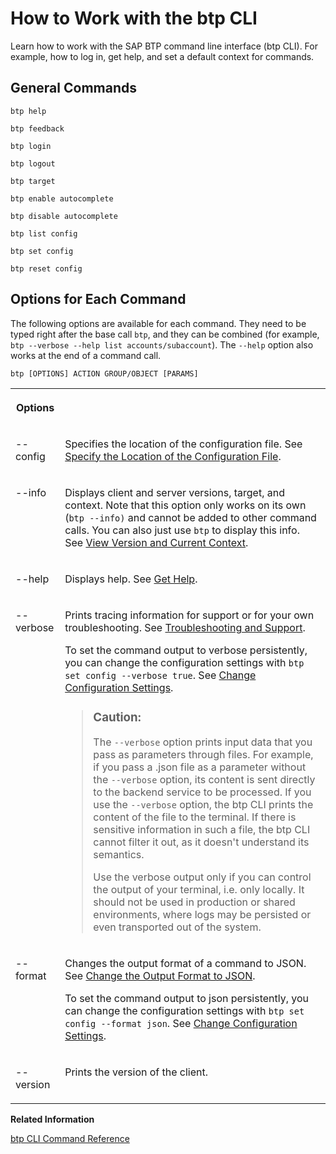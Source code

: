 <!-- loio11d9f67d2c68485ca2f435b955d3b85b -->

# How to Work with the btp CLI

Learn how to work with the SAP BTP command line interface \(btp CLI\). For example, how to log in, get help, and set a default context for commands.



<a name="loio11d9f67d2c68485ca2f435b955d3b85b__section_dw1_wg3_xkb"/>

## General Commands

```
btp help
```

```
btp feedback
```

```
btp login
```

```
btp logout
```

```
btp target
```

```
btp enable autocomplete
```

```
btp disable autocomplete
```

```
btp list config
```

```
btp set config
```

```
btp reset config
```



<a name="loio11d9f67d2c68485ca2f435b955d3b85b__section_pdm_xg3_xkb"/>

## Options for Each Command

The following options are available for each command. They need to be typed right after the base call `btp`, and they can be combined \(for example, `btp --verbose --help list accounts/subaccount`\). The `--help` option also works at the end of a command call.

```
btp [OPTIONS] ACTION GROUP/OBJECT [PARAMS]
```


<table>
<tr>
<th valign="top">

Options



</th>
<th valign="top">

 



</th>
</tr>
<tr>
<td valign="top">

\--config



</td>
<td valign="top">

Specifies the location of the configuration file. See [Specify the Location of the Configuration File](specify-the-location-of-the-configuration-file-e57288d.md).



</td>
</tr>
<tr>
<td valign="top">

\--info



</td>
<td valign="top">

Displays client and server versions, target, and context. Note that this option only works on its own \(`btp --info)` and cannot be added to other command calls. You can also just use `btp` to display this info. See [View Version and Current Context](view-version-and-current-context-9c29222.md).



</td>
</tr>
<tr>
<td valign="top">

\--help



</td>
<td valign="top">

Displays help. See [Get Help](get-help-f8fd1e5.md).



</td>
</tr>
<tr>
<td valign="top">

\--verbose



</td>
<td valign="top">

Prints tracing information for support or for your own troubleshooting. See [Troubleshooting and Support](troubleshooting-and-support-4023e15.md).

To set the command output to verbose persistently, you can change the configuration settings with `btp set config --verbose true`. See [Change Configuration Settings](change-configuration-settings-dba4eb6.md).

> ### Caution:  
> The `--verbose` option prints input data that you pass as parameters through files. For example, if you pass a .json file as a parameter without the `--verbose` option, its content is sent directly to the backend service to be processed. If you use the `--verbose` option, the btp CLI prints the content of the file to the terminal. If there is sensitive information in such a file, the btp CLI cannot filter it out, as it doesn't understand its semantics.
> 
> Use the verbose output only if you can control the output of your terminal, i.e. only locally. It should not be used in production or shared environments, where logs may be persisted or even transported out of the system.



</td>
</tr>
<tr>
<td valign="top">

\--format



</td>
<td valign="top">

Changes the output format of a command to JSON. See [Change the Output Format to JSON](change-the-output-format-to-json-dcb85b7.md).

To set the command output to json persistently, you can change the configuration settings with `btp set config --format json`. See [Change Configuration Settings](change-configuration-settings-dba4eb6.md).



</td>
</tr>
<tr>
<td valign="top">

\--version



</td>
<td valign="top">

Prints the version of the client.



</td>
</tr>
</table>

**Related Information**  


[btp CLI Command Reference](https://help.sap.com/docs/BTP/btp-cli/intro.html)

